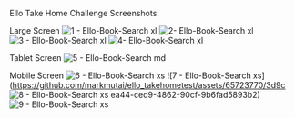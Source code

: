 Ello Take Home Challenge Screenshots:

Large Screen
![1 - Ello-Book-Search xl](https://github.com/markmutai/ello_takehometest/assets/65723770/6be98c0a-cec7-406f-8935-08744e39f6bc)
![2- Ello-Book-Search xl](https://github.com/markmutai/ello_takehometest/assets/65723770/1c4fac12-c7b3-4d2f-a366-4fbc324916e5)
![3 - Ello-Book-Search xl](https://github.com/markmutai/ello_takehometest/assets/65723770/56e3911e-51df-4b7c-9382-ce4db278bbb8)
![4- Ello-Book-Search xl](https://github.com/markmutai/ello_takehometest/assets/65723770/304b926b-1cdc-421e-ba83-26203d01a35d)

Tablet Screen
![5 - Ello-Book-Search md](https://github.com/markmutai/ello_takehometest/assets/65723770/bfac6c0c-5dc6-4a7c-bbec-4def7b7e2017)

Mobile Screen
![6 - Ello-Book-Search xs](https://github.com/markmutai/ello_takehometest/assets/65723770/f8b038c7-5a11-47f0-a040-da7e56d6e113)
![7 - Ello-Book-Search xs](https://github.com/markmutai/ello_takehometest/assets/65723770/3d9c
![8 - Ello-Book-Search xs](https://github.com/markmutai/ello_takehometest/assets/65723770/73cf7367-95ce-4e9e-84ca-61099adab33a)
ea44-ced9-4862-90cf-9b6fad5893b2)
![9 - Ello-Book-Search xs](https://github.com/markmutai/ello_takehometest/assets/65723770/1f961aee-4dd9-4f38-9d8b-5c10acac891a)
